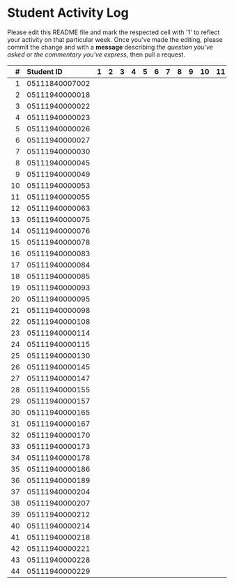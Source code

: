 # Student Activity Log
Please edit this README file and mark the respected cell with '1' to reflect your activity on that particular week. Once you've made the editing, please commit the change and with a **message** describing *the question you've asked* or *the commentary you've express*, then pull a request.

| #  | Student ID     | 1 | 2 | 3 | 4 | 5 | 6 | 7 | 8 | 9 | 10 | 11 | 12 | 13 | 14 | 15 | 16 |
|---:|:---------------|:-:|:-:|:-:|:-:|:-:|:-:|:-:|:-:|:-:|:--:|:--:|:--:|:--:|:--:|:--:|:--:|
| 1  | 05111840007002 |   |   |   |   |   |   |   |   |   |    |    |    |    |    |    |    |
| 2  | 05111940000018 |   |   |   |   |   |   |   |   |   |    |    |    |    |    |    |    |
| 3  | 05111940000022 |   |   |   |   |   |   |   |   |   |    |    |    |    |    |    |    |
| 4  | 05111940000023 |   |   |   |   |   |   |   |   |   |    |    |    |    |    |    |    |
| 5  | 05111940000026 |   |   |   |   |   |   |   |   |   |    |    |    |    |    |    |    |
| 6  | 05111940000027 |   |   |   |   |   |   |   |   |   |    |    |    |    |    |    |    |
| 7  | 05111940000030 |   |   |   |   |   |   |   |   |   |    |    |    |    |    |    |    |
| 8  | 05111940000045 |   |   |   |   |   |   |   |   |   |    |    |    |    |    |    |    |
| 9  | 05111940000049 |   |   |   |   |   |   |   |   |   |    |    |    |    |    |    |    |
| 10 | 05111940000053 |   |   |   |   |   |   |   |   |   |    |    |    |    |    |    |    |
| 11 | 05111940000055 |   |   |   |   |   |   |   |   |   |    |    |    |    |    |    |    |
| 12 | 05111940000063 |   |   |   |   |   |   |   |   |   |    |    |    |    |    |    |    |
| 13 | 05111940000075 |   |   |   |   |   |   |   |   |   |    |    |    |    |    |    |    |
| 14 | 05111940000076 |   |   |   |   |   |   |   |   |   |    |    |    |    |    |    |    |
| 15 | 05111940000078 |   |   |   |   |   |   |   |   |   |    |    |    |    |    |    |    |
| 16 | 05111940000083 |   |   |   |   |   |   |   |   |   |    |    |    |    |    |    |    |
| 17 | 05111940000084 |   |   |   |   |   |   |   |   |   |    |    |    |    |    |    |    |
| 18 | 05111940000085 |   |   |   |   |   |   |   |   |   |    |    |    |    |    |    |    |
| 19 | 05111940000093 |   |   |   |   |   |   |   |   |   |    |    |    |    |    |    |    |
| 20 | 05111940000095 |   |   |   |   |   |   |   |   |   |    |    |    |    |    |    |    |
| 21 | 05111940000098 |   |   |   |   |   |   |   |   |   |    |    |    |    |    |    |    |
| 22 | 05111940000108 |   |   |   |   |   |   |   |   |   |    |    |    |    |    |    |    |
| 23 | 05111940000114 |   |   |   |   |   |   |   |   |   |    |    |    |    |    |    |    |
| 24 | 05111940000115 |   |   |   |   |   |   |   |   |   |    |    |    |    |    |    |    |
| 25 | 05111940000130 |   |   |   |   |   |   |   |   |   |    |    |    |    |    |    |    |
| 26 | 05111940000145 |   |   |   |   |   |   |   |   |   |    |    |    |    |    |    |    |
| 27 | 05111940000147 |   |   |   |   |   |   |   |   |   |    |    |    |    |    |    |    |
| 28 | 05111940000155 |   |   |   |   |   |   |   |   |   |    |    |    |    |    |    |    |
| 29 | 05111940000157 |   |   |   |   |   |   |   |   |   |    |    |    |    |    |    |    |
| 30 | 05111940000165 |   |   |   |   |   |   |   |   |   |    |    |    |    |    |    |    |
| 31 | 05111940000167 |   |   |   |   |   |   |   |   |   |    |    |    |    |    |    |    |
| 32 | 05111940000170 |   |   |   |   |   |   |   |   |   |    |    |    |    |    |    |    |
| 33 | 05111940000173 |   |   |   |   |   |   |   |   |   |    |    |    |    |    |    |    |
| 34 | 05111940000178 |   |   |   |   |   |   |   |   |   |    |    |    |    |    |    |    |
| 35 | 05111940000186 |   |   |   |   |   |   |   |   |   |    |    |    |    |    |    |    |
| 36 | 05111940000189 |   |   |   |   |   |   |   |   |   |    |    |    |    |    |    |    |
| 37 | 05111940000204 |   |   |   |   |   |   |   |   |   |    |    |    |    |    |    |    |
| 38 | 05111940000207 |   |   |   |   |   |   |   |   |   |    |    |    |    |    |    |    |
| 39 | 05111940000212 |   |   |   |   |   |   |   |   |   |    |    |    |    |    |    |    |
| 40 | 05111940000214 |   |   |   |   |   |   |   |   |   |    |    |    |    |    |    |    |
| 41 | 05111940000218 |   |   |   |   |   |   |   |   |   |    |    |    |    |    |    |    |
| 42 | 05111940000221 |   |   |   |   |   |   |   |   |   |    |    |    |    |    |    |    |
| 43 | 05111940000228 |   |   |   |   |   |   |   |   |   |    |    |    |    |    |    |    |
| 44 | 05111940000229 |   |   |   |   |   |   |   |   |   |    |    |    |    |    |    |    |
